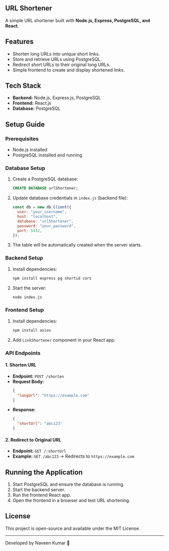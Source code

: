 ## URL Shortener

A simple URL shortener built with **Node.js, Express, PostgreSQL, and React**.

## Features
- Shorten long URLs into unique short links.
- Store and retrieve URLs using PostgreSQL.
- Redirect short URLs to their original long URLs.
- Simple frontend to create and display shortened links.

## Tech Stack
- **Backend:** Node.js, Express.js, PostgreSQL
- **Frontend:** React.js
- **Database:** PostgreSQL

## Setup Guide

### Prerequisites
- Node.js installed
- PostgreSQL installed and running

### Database Setup
1. Create a PostgreSQL database:
   ```sql
   CREATE DATABASE urlShortener;
   ```
2. Update database credentials in `index.js` (backend file):
   ```js
   const db = new db.Client({
     user: "your_username",
     host: "localhost",
     database: "urlShortener",
     password: "your_password",
     port: 5432,
   });
   ```
3. The table will be automatically created when the server starts.

### Backend Setup
1. Install dependencies:
   ```bash
   npm install express pg shortid cors
   ```
2. Start the server:
   ```bash
   node index.js
   ```

### Frontend Setup
1. Install dependencies:
   ```bash
   npm install axios
   ```
2. Add `LinkShortener` component in your React app.

### API Endpoints
#### 1. Shorten URL
- **Endpoint:** `POST /shorten`
- **Request Body:**
  ```json
  {
    "longUrl": "https://example.com"
  }
  ```
- **Response:**
  ```json
  {
    "shortUrl": "abc123"
  }
  ```

#### 2. Redirect to Original URL
- **Endpoint:** `GET /:shortUrl`
- **Example:** `GET /abc123` → Redirects to `https://example.com`

## Running the Application
1. Start PostgreSQL and ensure the database is running.
2. Start the backend server.
3. Run the frontend React app.
4. Open the frontend in a browser and test URL shortening.

## License
This project is open-source and available under the MIT License.

---
Developed by Naveen Kumar 🚀


